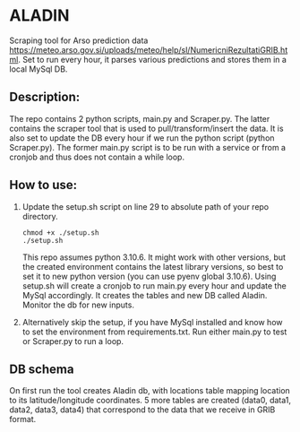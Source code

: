 # ALADIN

Scraping tool for Arso prediction data https://meteo.arso.gov.si/uploads/meteo/help/sl/NumericniRezultatiGRIB.html.
Set to run every hour, it parses various predictions and stores them in a local MySql DB.

## Description:
The repo contains 2 python scripts, main.py and Scraper.py. The latter contains the scraper tool that is used to pull/transform/insert the data.
It is also set to update the DB every hour if we run the python script (python Scraper.py).
The former main.py script is to be run with a service or from a cronjob and thus does not contain a while loop.

## How to use:

1. Update the setup.sh script on line 29 to absolute path of your repo directory.
    ```
    chmod +x ./setup.sh
    ./setup.sh
    ```
    This repo assumes python 3.10.6. It might work with other versions, but the created environment contains the latest library versions, so best to set it to new python version (you can use pyenv global 3.10.6). Using setup.sh will create a cronjob to run main.py every hour and update the MySql accordingly. It creates the tables and new DB called Aladin. Monitor the db for new inputs.

2. Alternatively skip the setup, if you have MySql installed and know how to set the environment from requirements.txt. Run either main.py to test or Scraper.py to run a loop.


## DB schema    
On first run the tool creates Aladin db, with locations table mapping location to its latitude/longitude coordinates. 5 more tables are created (data0, data1, data2, data3, data4) that correspond to the data that we receive in GRIB format.

